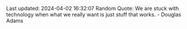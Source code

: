 Last updated: 2024-04-02 16:32:07
Random Quote: We are stuck with technology when what we really want is just stuff that works. - Douglas Adams